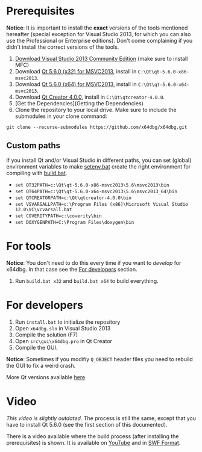 # Prerequisites

**Notice**: It is important to install the **exact** versions of the tools mentioned hereafter (special exception for Visual Studio 2013, for which you can also use the Professional or Enterprise editions). Don't come complaining if you didn't install the correct versions of the tools.

1. [Download Visual Studio 2013 Community Edition](https://www.visualstudio.com/en-us/news/vs2013-community-vs.aspx) (make sure to install MFC)
2. Download [Qt 5.6.0 (x32) for MSVC2013](http://download.qt.io/official_releases/qt/5.6/5.6.0/qt-opensource-windows-x86-msvc2013-5.6.0.exe), install in `C:\Qt\qt-5.6.0-x86-msvc2013`.
3. Download [Qt 5.6.0 (x64) for MSVC2013](http://download.qt.io/official_releases/qt/5.6/5.6.0/qt-opensource-windows-x86-msvc2013_64-5.6.0.exe), install in `C:\Qt\qt-5.6.0-x64-msvc2013`.
4. Download [Qt Creator 4.0.0](http://download.qt.io/official_releases/qtcreator/4.0/4.0.0/qt-creator-opensource-windows-x86-4.0.0.exe), install in `C:\Qt\qtcreator-4.0.0`.
5. [Get the Dependencies](Getting the Dependencies)
6. Clone the repository to your local drive. Make sure to include the submodules in your clone command:
```
git clone --recurse-submodules https://github.com/x64dbg/x64dbg.git
```

## Custom paths

If you install Qt and/or Visual Studio in different paths, you can set (global) environment variables to make [setenv.bat](https://github.com/x64dbg/x64dbg/blob/development/setenv.bat) create the right environment for compiling with [build.bat](https://github.com/x64dbg/x64dbg/blob/development/build.bat).

- `set QT32PATH=c:\Qt\qt-5.6.0-x86-msvc2013\5.6\msvc2013\bin`
- `set QT64PATH=c:\Qt\qt-5.6.0-x64-msvc2013\5.6\msvc2013_64\bin`
- `set QTCREATORPATH=c:\Qt\qtcreator-4.0.0\bin`
- `set VSVARSALLPATH=c:\Program Files (x86)\Microsoft Visual Studio 12.0\VC\vcvarsall.bat`
- `set COVERITYPATH=c:\coverity\bin`
- `set DOXYGENPATH=C:\Program Files\doxygen\bin`

# For tools

**Notice**: You don't need to do this every time if you want to *develop* for x64dbg. In that case see the [For developers](https://github.com/x64dbg/x64dbg/wiki/Compiling-the-whole-project#for-developers) section.

1. Run `build.bat x32` and `build.bat x64` to build everything.

# For developers

1. Run `install.bat` to initialize the repository
2. Open `x64dbg.sln` in Visual Studio 2013
3. Compile the solution (F7)
4. Open `src\gui\x64dbg.pro` in Qt Creator
5. Compile the GUI.

**Notice**: Sometimes if you modifiy `Q_OBJECT` header files you need to rebuild the GUI to fix a weird crash.

More Qt versions available [here](https://sourceforge.net/projects/qt64ng/files)

# Video

*This video is slightly outdated.* The process is still the same, except that you have to install Qt 5.6.0 (see the first section of this documented).

There is a video available where the build process (after installing the prerequisites) is shown. It is available on [YouTube](https://youtu.be/M3J2wpXpeX0) and in [SWF Format](https://mega.nz/#!D4x1wQZD!LNz_K4GOhNuJlgS1oztlgdRhoZwPODWyQdd6ISUVvF0).